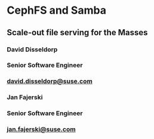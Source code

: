 <!-- .slide: data-state="cover" id="intro-cover" data-timing="20" data-menu-title="Introduction" -->
<div class="title">
    <h1>CephFS and Samba</h1>
    <h2>Scale-out file serving for the Masses</h2>
</div>

<div class="row presenters">
    <div class="presenter presenter-1">
        <h3 class="name">David Disseldorp</h3>
        <h3 class="job-title">Senior Software Engineer</h3>
        <h3 class="email"><a href="mailto:david.disseldorp@suse.com">david.disseldorp@suse.com</a></h3>
    </div>
    <div class="presenter presenter-2">
        <h3 class="name">Jan Fajerski</h3>
        <h3 class="job-title">Senior Software Engineer</h3>
        <h3 class="email"><a href="mailto:jan.fajerski@suse.com">jan.fajerski@suse.com</a></h3>
    </div>
</div>
